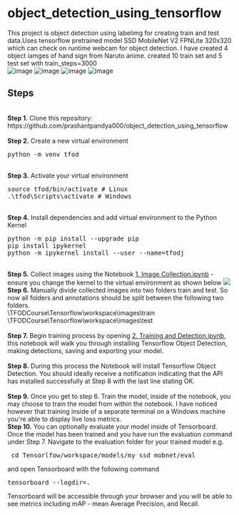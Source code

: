 ﻿# object_detection_using_tensorflow
This project is object detection using labelimg for creating train and test data.Uses tensorflow pretrained model SSD MobileNet V2 FPNLite 320x320 which can check on runtime webcam for object detection. I have created 4 object iamges of hand sign from Naruto anime. created 10 train set and 5 test set with train_steps=3000
<br/>
![image](https://user-images.githubusercontent.com/47704891/123641925-63df0980-d840-11eb-83cb-34e31ab0befc.png)
![image](https://user-images.githubusercontent.com/47704891/123641956-6ccfdb00-d840-11eb-91be-dae2a13aaf54.png)
![image](https://user-images.githubusercontent.com/47704891/123641989-72c5bc00-d840-11eb-8ac0-76f5ebebc933.png)
![image](https://user-images.githubusercontent.com/47704891/123642029-78bb9d00-d840-11eb-9a00-40ef423ad43e.png)


## Steps
<br />
<b>Step 1.</b> Clone this repository: https://github.com/prashantpandya000/object_detection_using_tensorflow
<br/><br/>
<b>Step 2.</b> Create a new virtual environment 
<pre>
python -m venv tfod
</pre> 
<br/>
<b>Step 3.</b> Activate your virtual environment
<pre>
source tfod/bin/activate # Linux
.\tfod\Scripts\activate # Windows 
</pre>
<br/>
<b>Step 4.</b> Install dependencies and add virtual environment to the Python Kernel
<pre>
python -m pip install --upgrade pip
pip install ipykernel
python -m ipykernel install --user --name=tfodj
</pre>
<br/>
<b>Step 5.</b> Collect images using the Notebook <a href="https://github.com/prashantpandya000/object_detection_using_tensorflow/blob/master/1.%20Image%20Collection.ipynb">1. Image Collection.ipynb</a> - ensure you change the kernel to the virtual environment as shown below
<img src="https://i.imgur.com/8yac6Xl.png"> 
<br/>
<b>Step 6.</b> Manually divide collected images into two folders train and test. So now all folders and annotations should be split between the following two folders. <br/>
\TFODCourse\Tensorflow\workspace\images\train<br />
\TFODCourse\Tensorflow\workspace\images\test
<br/><br/>
<b>Step 7.</b> Begin training process by opening <a href="https://github.com/prashantpandya000/object_detection_using_tensorflow/blob/master/2.%20Training%20and%20Detection.ipynb">2. Training and Detection.ipynb</a>, this notebook will walk you through installing Tensorflow Object Detection, making detections, saving and exporting your model. 
<br /><br/>
<b>Step 8.</b> During this process the Notebook will install Tensorflow Object Detection. You should ideally receive a notification indicating that the API has installed successfully at Step 8 with the last line stating OK.  
<br /> <br/>
<b>Step 9.</b> Once you get to step 6. Train the model, inside of the notebook, you may choose to train the model from within the notebook. I have noticed however that training inside of a separate terminal on a Windows machine you're able to display live loss metrics. 
<br />
<b>Step 10.</b> You can optionally evaluate your model inside of Tensorboard. Once the model has been trained and you have run the evaluation command under Step 7. Navigate to the evaluation folder for your trained model e.g. 
<pre> cd Tensorlfow/workspace/models/my_ssd_mobnet/eval</pre> 
and open Tensorboard with the following command
<pre>tensorboard --logdir=. </pre>
Tensorboard will be accessible through your browser and you will be able to see metrics including mAP - mean Average Precision, and Recall.
<br />
